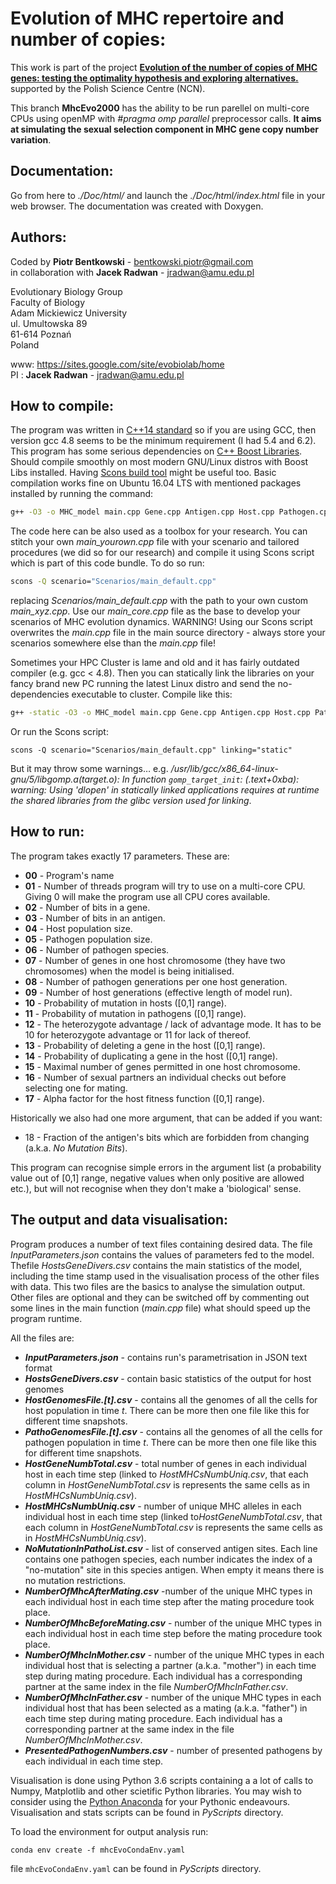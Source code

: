 Evolution of MHC repertoire and number of copies:
==============================

This work is part of the project [**Evolution of the number of copies of MHC genes: testing the optimality hypothesis and
exploring alternatives.**](https://sites.google.com/site/evobiolab/projects) supported by the Polish Science Centre (NCN).

This branch **MhcEvo2000** has the ability to be run parellel on multi-core CPUs using openMP with *#pragma omp parallel* preprocessor
calls. **It aims at simulating the sexual selection component in MHC gene copy number variation**.

Documentation:
-----------

Go from here to *./Doc/html/* and launch the *./Doc/html/index.html* file in your web browser.
The documentation was created with Doxygen.

Authors:
--------
Coded by **Piotr Bentkowski** - bentkowski.piotr@gmail.com  
in collaboration with **Jacek Radwan** - jradwan@amu.edu.pl

Evolutionary Biology Group  
Faculty of Biology  
Adam Mickiewicz University  
ul. Umultowska 89  
61-614 Poznań  
Poland  

www: https://sites.google.com/site/evobiolab/home  
PI : **Jacek Radwan** - jradwan@amu.edu.pl

How to compile:
-----------
The program was written in [C++14 standard](https://en.wikipedia.org/wiki/C%2B%2B14) so if you are using GCC, then
version gcc 4.8 seems to be the minimum requirement (I had 5.4 and 6.2). This program has some serious dependencies
on [C++ Boost Libraries](http://www.boost.org/). Should compile smoothly on most modern GNU/Linux distros with Boost
Libs installed. Having [Scons build tool](http://www.scons.org/) might be useful too. Basic compilation works fine on
Ubuntu 16.04 LTS with mentioned packages installed by running the command:
```bash
g++ -O3 -o MHC_model main.cpp Gene.cpp Antigen.cpp Host.cpp Pathogen.cpp H2Pinteraction.cpp Random.cpp Tagging_system.cpp Environment.cpp DataHandler.cpp -fopenmp -std=c++14
```

The code here can be also used as a toolbox for your research. You can stitch your own *main_yourown.cpp* file with your
scenario and tailored procedures (we did so for our research) and compile it using Scons script which is part of this code
bundle. To do so run:
```Bash
scons -Q scenario="Scenarios/main_default.cpp"
```
replacing *Scenarios/main_default.cpp* with the path to your own custom *main_xyz.cpp*. Use our *main_core.cpp* file as
the base to develop your scenarios of MHC evolution dynamics. WARNING! Using our Scons script overwrites the *main.cpp*
file in the main source directory - always store your scenarios somewhere else than the *main.cpp* file!

Sometimes your HPC Cluster is lame and old and it has fairly outdated compiler (e.g. gcc < 4.8). Then you can statically
link the libraries on your fancy brand new PC running the latest Linux distro and send the no-dependencies executable to
cluster. Compile like this:
```bash
g++ -static -O3 -o MHC_model main.cpp Gene.cpp Antigen.cpp Host.cpp Pathogen.cpp H2Pinteraction.cpp Random.cpp Tagging_system.cpp Environment.cpp DataHandler.cpp -fopenmp -std=c++14
```

Or run the Scons script:
```shell
scons -Q scenario="Scenarios/main_default.cpp" linking="static"
```
But it may throw some warnings… e.g. */usr/lib/gcc/x86_64-linux-gnu/5/libgomp.a(target.o): In function
`gomp_target_init`: (.text+0xba): warning: Using 'dlopen' in statically linked applications requires at
runtime the shared libraries from the glibc version used for linking*.

How to run:
-----------

The program takes exactly 17 parameters. These are:
* **00** - Program's name
* **01** - Number of threads program will try to use on a multi-core CPU. Giving 0 will make the program use all CPU cores available.
* **02** - Number of bits in a gene.
* **03** - Number of bits in an antigen.
* **04** - Host population size.
* **05** - Pathogen population size.
* **06** - Number of pathogen species.
* **07** - Number of genes in one host chromosome (they have two chromosomes) when the model is being initialised.
* **08** - Number of pathogen generations per one host generation.
* **09** - Number of host generations (effective length of model run).
* **10** - Probability of mutation in hosts ([0,1] range).
* **11** - Probability of mutation in pathogens ([0,1] range).
* **12** - The heterozygote advantage / lack of advantage mode. It has to be 10 for heterozygote advantage or 11 for lack of thereof.
* **13** - Probability of deleting a gene in the host ([0,1] range).
* **14** - Probability of duplicating a gene in the host ([0,1] range).
* **15** - Maximal number of genes permitted in one host chromosome.
* **16** - Number of sexual partners an individual checks out before selecting one for mating.
* **17** - Alpha factor for the host fitness function ([0,1] range).
 
 Historically we also had one more argument, that can be added if you want:
 - 18 - Fraction of the antigen's bits which are forbidden from changing (a.k.a. *No Mutation Bits*).

This program can recognise simple errors in the argument list (a probability value out of [0,1] range, negative
values when only positive are allowed etc.), but will not recognise when they don't make a 'biological' sense.

The output and data visualisation:
-----------

Program produces a number of text files containing desired data. The file *InputParameters.json* contains the
values of parameters fed to the model. Thefile *HostsGeneDivers.csv* contains the main statistics of the model,
including the time stamp used in the visualisation process of the other files with data. This two files are
the basics to analyse the simulation output. Other files are optional and they can be switched off by commenting
out some lines in the main function (*main.cpp* file) what should speed up the program runtime.

All the files are:
* ***InputParameters.json*** - contains run's parametrisation in JSON text format 
* ***HostsGeneDivers.csv*** - contain basic statistics of the output for host genomes 
* ***HostGenomesFile.[t].csv*** - contains all the genomes of all the cells for host population in time *t*. There can be more then one file like this for different time snapshots. 
* ***PathoGenomesFile.[t].csv*** - contains all the genomes of all the cells for pathogen population in time *t*. There can be more then one file like this for different time snapshots. 
* ***HostGeneNumbTotal.csv*** - total number of genes in each individual host in each time step (linked to *HostMHCsNumbUniq.csv*, that each column in *HostGeneNumbTotal.csv* is represents the same cells as in *HostMHCsNumbUniq.csv*). 
* ***HostMHCsNumbUniq.csv*** - number of unique MHC alleles in each individual host in each time step (linked to*HostGeneNumbTotal.csv*, that each column in *HostGeneNumbTotal.csv* is represents the same cells as in *HostMHCsNumbUniq.csv*). 
* ***NoMutationInPathoList.csv*** - list of conserved antigen sites. Each line contains one pathogen species, each number indicates the index of a "no-mutation" site in this species antigen. When empty it means there is no mutation restrictions. 
* ***NumberOfMhcAfterMating.csv*** -number of the unique MHC types in each individual host in each time step after the mating procedure took place.
* ***NumberOfMhcBeforeMating.csv*** - number of the unique MHC types in each individual host in each time step before the mating procedure took place.
* ***NumberOfMhcInMother.csv*** - number of the unique MHC types in each individual host that is selecting a partner (a.k.a. "mother") in each time step during mating procedure. Each individual has a corresponding partner at the same index in the file *NumberOfMhcInFather.csv*. 
* ***NumberOfMhcInFather.csv*** - number of the unique MHC types in each individual host that has been selected as a mating (a.k.a. "father") in each time step during mating procedure. Each individual has a corresponding partner at the same index in the file *NumberOfMhcInMother.csv*. 
* ***PresentedPathogenNumbers.csv*** - number of presented pathogens by each individual in each time step. 


Visualisation is done using Python 3.6 scripts containing a a lot of calls to Numpy, Matplotlib and other scietific
Python libraries. You may wish to consider using the [Python Anaconda](https://www.anaconda.com/download/) for your
Pythonic endeavours. Visualisation and stats scripts can be found in *PyScripts* directory. 

To load the environment for output analysis run:
```shell
conda env create -f mhcEvoCondaEnv.yaml
```
file `mhcEvoCondaEnv.yaml` can be found in *PyScripts* directory.